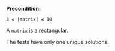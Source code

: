 **Precondition:**

`3 ≤ |matrix| ≤ 10`

A `matrix` is a rectangular.

The tests have only one unique solutions.
